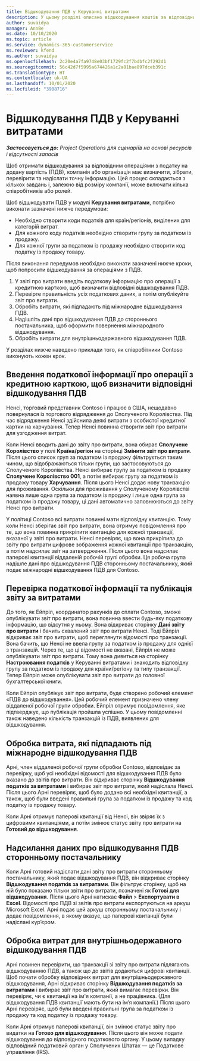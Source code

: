 ```yaml
---
title: Відшкодування ПДВ у Керуванні витратами
description: У цьому розділі описано відшкодування коштів за відповідними операціями з податку на додану вартість (ПДВ).
author: suvaidya
manager: AnnBe
ms.date: 10/10/2020
ms.topic: article
ms.service: dynamics-365-customerservice
ms.reviewer: kfend
ms.author: suvaidya
ms.openlocfilehash: 2c20e4a7fa9748e03bf1729fc2f7bdbfc2f292d1
ms.sourcegitcommit: 56c42d7f5995a674426a1c2a81bae897dceb391c
ms.translationtype: HT
ms.contentlocale: uk-UA
ms.lasthandoff: 10/01/2020
ms.locfileid: "3908716"
---
```

# <a name="vat-recovery-in-expense-management"></a>Відшкодування ПДВ у Керуванні витратами

_**Застосовується до:** Project Operations для сценаріїв на основі ресурсів і відсутності запасів_

Щоб отримати відшкодування за відповідним операціями з податку на додану вартість (ПДВ), компанія або організація має визначити, зібрати, перевірити та надіслати точну інформацію. Цей процес складається з кількох завдань і, залежно від розміру компанії, може включати кілька співробітників або ролей.

Щоб відшкодувати ПДВ у модулі **Керування витратами**, потрібно виконати зазначені нижче передумови:

- Необхідно створити коди податків для країн/регіонів, виділених для категорій витрат.
- Для кожного коду податків необхідно створити групу за податком із продажу.
- Для кожної групи за податком із продажу необхідно створити код податку із продажу товару.

Після виконання передумов необхідно виконати зазначені нижче кроки, щоб попросити відшкодування за операціями з ПДВ.

1. У звіті про витрати введіть податкову інформацію про операції з кредитною карткою, щоб визначити відповідні відшкодування ПДВ.
2. Перевірте правильність усіх податкових даних, а потім опублікуйте звіт про витрати.
3. Обробіть витрати, які підпадають під міжнародне відшкодування ПДВ.
4. Надішліть дані про відшкодування ПДВ до стороннього постачальника, щоб оформити повернення міжнародного відшкодування.
5. Обробіть витрати для внутрішньодержавного відшкодування ПДВ.

У розділах нижче наведено приклади того, як співробітники Contoso виконують кожен крок.

## <a name="enter-tax-information-about-credit-card-transactions-to-identify-eligible-vat-refunds"></a>Введення податкової інформації про операції з кредитною карткою, щоб визначити відповідні відшкодування ПДВ

Ненсі, торговий представник Contoso і працює в США, нещодавно повернулася із торгового відрядження до Сполученого Королівства. Під час відрядження Ненсі здійснила деякі витрати з особистої кредитної картки на харчування. Тепер Ненсі повинна створити звіт про витрати для узгодження витрат.

Коли Ненсі вводить дані до звіту про витрати, вона обирає **Сполучене Королівство** у полі **Країна/регіон** на сторінці **Змінити звіт про витрати**. Після цього список груп за податком із продажу фільтрується таким чином, що відображаються тільки групи, що застосовуються до Сполученого Королівства. Ненсі вибирає групу за податком із продажу **Сполучене Королівство 001**, а потім вибирає групу за податком із продажу товару **Харчування**. Після цього Ненсі додає нову транзакцію для проживання. Оскільки для проживання у Сполученому Королівстві наявна лише одна група за податком із продажу і лише одна група за податком із продажу товару, ці дані автоматично заповнюються до звіту Ненсі про витрати.

У політиці Contoso всі витрати повинні мати відповідну квитанцію. Тому коли Ненсі зберігає звіт про витрати, вона отримує повідомлення про те, що вона повинна прикріпити квитанцію для кожної транзакції, вказаної у звіті про витрати. Ненсі перевіряє, що вона прикріпила до звіту про витрати цифрове зображення кожної квитанції про транзакцію, а потім надсилає звіт на затвердження. Після цього вона надсилає паперові квитанції віддаленій робочій групі обробки. Ця робоча група надішле дані про відшкодування ПДВ сторонньому постачальнику, який подає міжнародні відшкодування ПДВ для Contoso.

## <a name="verify-tax-information-and-post-an-expense-report"></a>Перевірка податкової інформації та публікація звіту за витратами

До того, як Ейпріл, координатор рахунків до сплати Contoso, зможе опублікувати звіт про витрати, вона повинна ввести будь-яку податкову інформацію, що відсутня у ньому. Вона відкриває сторінку **Дані звіту про витрати** і бачить схвалений звіт про витрати Ненсі. Тоді Ейпріл відкриває звіт про витрати, щоб переглянути відомості про транзакції. Вона бачить, що Ненсі не ввела групу за податком із продажу для однієї з транзакцій. Через те, що ці відомості не вказані, Ейпріл не може опублікувати звіт про витрати. Тому вона дивиться на сторінку **Настроювання податків** у Керуванні витратами і знаходить відповідну групу за податком із продажу для країни/регіону та типу транзакції. Тепер Ейпріл може опублікувати звіт про витрати до головної бухгалтерської книги.

Коли Ейпріл опублікує звіт про витрати, буде створено робочий елемент «ПДВ до відшкодування». Цей робочий елемент призначено члену віддаленої робочої групи обробки. Ейпріл отримує повідомлення, яке підтверджує, що публікація пройшла успішно. У цьому повідомленні також наведено кількість транзакцій із ПДВ, виявлених для відшкодування.

## <a name="process-expenses-that-are-eligible-for-international-vat-recovery"></a>Обробка витрата, які підпадають під міжнародне відшкодування ПДВ

Арні, член віддаленої робочої групи обробки Contoso, відповідає за перевірку, щоб усі необхідні відомості для відшкодування ПДВ було вказано до звітів про витрати. Він відкриває сторінку **Відшкодування податків за витратами** і вибирає звіт про витрати, який надіслала Ненсі. Після цього Арні перевіряє, щоб було додано всі необхідні квитанції, а також, щоб були введені правильні група за податком із продажу та код податку із продажу товару.

Коли Арні отримує паперові квитанції від Ненсі, він звіряє їх з цифровими квитанціями, а потім змінює статус звіту про витрати на **Готовий до відшкодування**.

## <a name="send-vat-recovery-data-to-the-third-party-vendor"></a>Надсилання даних про відшкодування ПДВ сторонньому постачальнику

Коли Арні готовий надіслати дані звіту про витрати сторонньому постачальнику, який подає відшкодування ПДВ, він відкриває сторінку **Відшкодування податків за витратами**. Він фільтрує сторінку, щоб на ній було показано тільки звіти про витрати, позначені як **Готові для відшкодування**. Після цього Арні натискає **Файл** &gt; **Експортувати в Excel**. Відомості про ПДВ зі звітів про витрати експортуються на аркуш Microsoft Excel. Арні подає цей аркуш сторонньому постачальнику і додає повідомлення, в якому вказує, що паперові квитанції були надіслані кур’єром.

## <a name="process-expenses-for-domestic-vat-recovery"></a>Обробка витрат для внутрішньодержавного відшкодування ПДВ

Арні повинен перевірити, що транзакції зі звіту про витрати підлягають відшкодуванню ПДВ, а також що до звітів додаються цифрові квитанції. Щоб почати обробку відповідних витрат для внутрішньодержавного відшкодування, Арні відкриває сторінку **Відшкодування податків за витратами** і вибирає звіт про витрати, який вимагає перевірки. Він перевіряє, чи є квитанції на ім'я компанії, а не працівника. (Для відшкодування ПДВ квитанції мають бути на ім’я компанії.) Після цього Арні перевіряє, щоб були введені правильні група за податком із продажу та код податку із продажу товару.

Коли Арні отримує паперові квитанції, він змінює статус звіту про видатки на **Готово для відшкодування**. Після цього він може подати відшкодування до відповідного податкового органу. У цьому випадку відповідний податковий орган у Сполучених Штатах — це Податкове управління (IRS).
